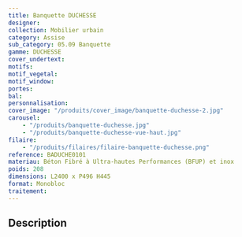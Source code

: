 ```yaml
---
title: Banquette DUCHESSE
designer:
collection: Mobilier urbain
category: Assise
sub_category: 05.09 Banquette
gamme: DUCHESSE
cover_undertext:
motifs:
motif_vegetal:
motif_window:
portes:
bal:
personnalisation:
cover_image: "/produits/cover_image/banquette-duchesse-2.jpg"
carousel:
    - "/produits/banquette-duchesse.jpg"
    - "/produits/banquette-duchesse-vue-haut.jpg"
filaire:
    - "/produits/filaires/filaire-banquette-duchesse.png"
reference: BADUCHE0101
materiau: Béton Fibré à Ultra-hautes Performances (BFUP) et inox
poids: 208
dimensions: L2400 x P496 H445
format: Monobloc
traitement:
---
```


## Description
